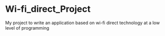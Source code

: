 # Wi-fi_direct_Project
 My project to write an application based on wi-fi direct technology at a low level of programming
